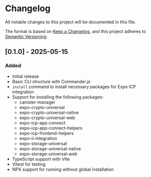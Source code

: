 # Changelog

All notable changes to this project will be documented in this file.

The format is based on [Keep a Changelog](https://keepachangelog.com/en/1.0.0/),
and this project adheres to [Semantic Versioning](https://semver.org/spec/v2.0.0.html).

## [0.1.0] - 2025-05-15

### Added

- Initial release
- Basic CLI structure with Commander.js
- `install` command to install necessary packages for Expo ICP integration
- Support for installing the following packages:
  - canister-manager
  - expo-crypto-universal
  - expo-crypto-universal-native
  - expo-crypto-universal-web
  - expo-icp-app-connect
  - expo-icp-app-connect-helpers
  - expo-icp-frontend-helpers
  - expo-ii-integration
  - expo-storage-universal
  - expo-storage-universal-native
  - expo-storage-universal-web
- TypeScript support with Vite
- Vitest for testing
- NPX support for running without global installation
